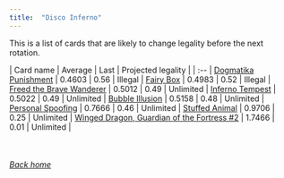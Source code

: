 ```yaml
---
title:  "Disco Inferno"
---
```


This is a list of cards that are likely to change legality before the next rotation.

| Card name | Average | Last | Projected legality |
| :-- |
[Dogmatika Punishment](https://db.ygoprodeck.com/card/?search=Dogmatika%20Punishment) | 0.4603 | 0.56 | Illegal |
[Fairy Box](https://db.ygoprodeck.com/card/?search=Fairy%20Box) | 0.4983 | 0.52 | Illegal |
[Freed the Brave Wanderer](https://db.ygoprodeck.com/card/?search=Freed%20the%20Brave%20Wanderer) | 0.5012 | 0.49 | Unlimited |
[Inferno Tempest](https://db.ygoprodeck.com/card/?search=Inferno%20Tempest) | 0.5022 | 0.49 | Unlimited |
[Bubble Illusion](https://db.ygoprodeck.com/card/?search=Bubble%20Illusion) | 0.5158 | 0.48 | Unlimited |
[Personal Spoofing](https://db.ygoprodeck.com/card/?search=Personal%20Spoofing) | 0.7666 | 0.46 | Unlimited |
[Stuffed Animal](https://db.ygoprodeck.com/card/?search=Stuffed%20Animal) | 0.9706 | 0.25 | Unlimited |
[Winged Dragon, Guardian of the Fortress #2](https://db.ygoprodeck.com/card/?search=Winged%20Dragon,%20Guardian%20of%20the%20Fortress%20#2) | 1.7466 | 0.01 | Unlimited |

<br>

###### [Back home](index)